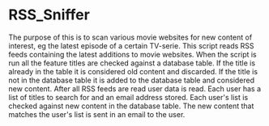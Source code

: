 # RSS_Sniffer
The purpose of this is to scan various movie websites for new content of interest, eg the latest episode of a certain TV-serie.  This script reads RSS feeds containing the latest additions to movie websites. When the script is run all the feature titles are checked against a database table. If the title is already in the table it is considered old content and discarded. If the title is not in the database table it is added to the database table and considered new content. After all RSS feeds are read user data is read. Each user has a list of titles to search for and an email address stored. Each user's list is checked against new content in the database table. The new content that matches the user's list is sent in an email to the user. 
